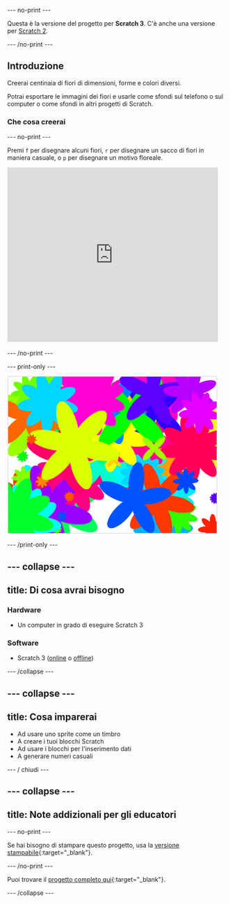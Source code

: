 \--- no-print \---

Questa è la versione del progetto per **Scratch 3**. C'è anche una versione per [Scratch 2](https://projects.raspberrypi.org/en/projects/flower-generator-scratch2).

\--- /no-print \---

## Introduzione

Creerai centinaia di fiori di dimensioni, forme e colori diversi.

Potrai esportare le immagini dei fiori e usarle come sfondi sul telefono o sul computer o come sfondi in altri progetti di Scratch.

### Che cosa creerai

\--- no-print \---

Premi `f` per disegnare alcuni fiori, `r` per disegnare un sacco di fiori in maniera casuale, o `p` per disegnare un motivo floreale.

<div class="scratch-preview">
  <iframe allowtransparency="true" width="485" height="402" src="https://scratch.mit.edu/projects/embed/253355932/?autostart=false" frameborder="0" scrolling="no"></iframe>
</div>

\--- /no-print \---

\--- print-only \---

![fiori a caso](images/flower-random.png)

\--- /print-only \---

## \--- collapse \---

## title: Di cosa avrai bisogno

### Hardware

+ Un computer in grado di eseguire Scratch 3

### Software

+ Scratch 3 ([online](https://rpf.io/scratch-on) o [offline](https://rpf.io/scratch-off))

\--- /collapse \---

## \--- collapse \---

## title: Cosa imparerai

+ Ad usare uno sprite come un timbro 
+ A creare i tuoi blocchi Scratch
+ Ad usare i blocchi per l'inserimento dati 
+ A generare numeri casuali 

\--- / chiudi \---

## \--- collapse \---

## title: Note addizionali per gli educatori

\--- no-print \---

Se hai bisogno di stampare questo progetto, usa la [versione stampabile](https://projects.raspberrypi.org/en/projects/flower-generator/print){:target="_blank"}.

\--- /no-print \---

Puoi trovare il [progetto completo qui](http://rpf.io/p/en/flower-generator-get){:target="_blank"}.

\--- /collapse \---